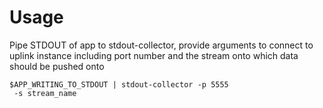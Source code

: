 # Usage
Pipe STDOUT of app to stdout-collector, provide arguments to connect to uplink instance including port number and the stream onto which data should be pushed onto
```
$APP_WRITING_TO_STDOUT | stdout-collector -p 5555
 -s stream_name
```